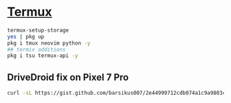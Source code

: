 # [Termux](./)
```bash
termux-setup-storage
yes | pkg up
pkg i tmux neovim python -y
## termix additions
pkg i tsu termux-api -y
```
## DriveDroid fix on Pixel 7 Pro
```bash
curl -sL https://gist.github.com/barsikus007/2e44999712cdb074a1c9a9803cad7b8f/raw/ce0bd0e58403d4cbf44a0297fa994a6e1c3fdd7e/fixdd > ~/fixdd && sudo cp fixdd /data/adb/service.d/fixdd && sudo chmod +x /data/adb/service.d/fixdd
```
